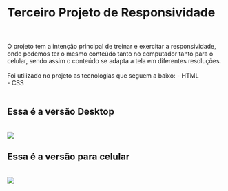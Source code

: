 <h1>Terceiro Projeto de Responsividade</h1>
<br>
<br>
O projeto tem a intenção principal de treinar e exercitar a responsividade, onde podemos ter o mesmo conteúdo tanto no computador tanto para o celular, sendo assim o conteúdo se adapta a tela em diferentes resoluções.
<br>
<br>
Foi utilizado no projeto as tecnologias que seguem a baixo:
- HTML
<br>
- CSS
<br>
<br>
<h2>Essa é a versão Desktop</h2> 
<br>
<img src="https://github.com/Arrais22/We-Care/blob/master/Assets/We%20Care%20-%20Deckstop.jpg?raw=true"
<br>
<br>
<h2>Essa é a versão para celular</h2>
<br>
<img src="https://github.com/Arrais22/We-Care/blob/master/Assets/we%20care%20-%20celular.jpg?raw=true"
